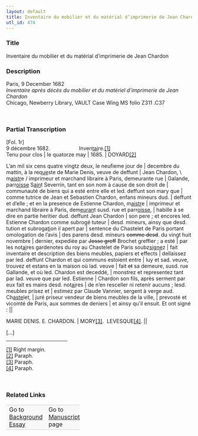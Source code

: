 ```yaml
---  
layout: default  
title: Inventaire du mobilier et du matérial d’imprimerie de Jean Chardon  
utl_id: 474
---
```


### Title

Inventaire du mobilier et du matérial d’imprimerie de Jean Chardon

### Description

<p>Paris, 9 December 1682<br /><em>Inventaire après décès du mobilier et du matériel d’imprimerie de Jean Chardon</em><br />
Chicago, Newberry Library, VAULT Case Wing MS folio Z311 .C37</p>
<p> </p>


### Partial Transcription

<p>[Fol. 1r]<br />
9 décembre 1682.                    Inven<u>tai</u>re.<a href="#_ftn1" name="_ftnref1" title="" id="_ftnref1">[1]</a> <br />
Tenu pour clos | le quatorze may | 1685. | DOYARD<a href="#_ftn2" name="_ftnref2" title="" id="_ftnref2">[2]</a></p>
<p>L’an mil six cens quatre vingtz deux, le neufieme jour de | decembre du mattin, à la req<u>ue</u>ste de Marie Denis, veuve de deffunt | Jean Chardon, \ m<u>aistr</u>e / imprimeur et marchand libraire à Paris, demeurante rue | Galande, parr<u>oisse</u> S<u>ain</u>t Severrin, tant en son nom à cause de son droit de | communauté de biens qui a esté entre elle et led. deffunt son mary que | comme tutrice de Jean et Sebastien Chardon, enfans mineurs dud. | deffunt et d’elle ; et en la presence de Estienne Chardon, m<u>aistr</u>e | imprimeur et marchand libraire à Paris, dem<u>euran</u>t susd. rue et parr<u>oisse</u>, | habille à se dire en partie heritier dud. deffunt Jean Chardon | son pere ; et encores led. Estienne Chardon comme subrogé tuteur | desd. mineurs, ainsy que desd. tution et subroga<u>ti</u>on il apert par | sentence du Chastelet de Paris portant omologation de l’avis | des parens desd. mineurs <s>comme desd</s>. du vingt huit novembre | dernier, expediée par <s>Josse greff</s> Brochet greffier ; a esté | par les not<u>ai</u>res gardenotes du roy au Chastelet de Paris soubz<u>signe</u>z | fait inventaire et description des biens meubles, papiers et effects | dellaissez par led. deffunt Chardon et qui communs estoient entre | luy et sad. veuve, trouvez et estans en la maison où lad. veuve | fait <s>et</s> sa demeure, susd. rue Gallande, et où led. Chardon est deceddé, | monstrez et representez tant par lad. veuve que par led. Estienne | Chardon son fils, après serment par eux fait es mains desd. not<u>ai</u>res | de n’en resceller ni retenir aucuns ; lesd. meubles prisez et | estimez par Claude Vannier, sergent à verge aud. Ch<u>aste</u>let, | juré priseur vendeur de biens meubles de la ville, | prevosté et vicomté de Paris, aux sommes de deniers | et ainsy qu’il ensuit. Et ont signé : ||</p>
<p>MARIE DENIS. E. CHARDON. | MORY<a href="#_ftn3" name="_ftnref3" title="" id="_ftnref3">[3]</a>.  LEVESQUE<a href="#_ftn4" name="_ftnref4" title="" id="_ftnref4">[4]</a>. ||</p>
<p>[…]</p>
<div>
<hr align="left" size="1" width="33%" /><div id="ftn1">
<a href="#_ftnref1" name="_ftn1" title="" id="_ftn1">[1]</a> Right margin.
</div>
<div id="ftn2">
<a href="#_ftnref2" name="_ftn2" title="" id="_ftn2">[2]</a> Paraph.
</div>
<div id="ftn3">
<a href="#_ftnref3" name="_ftn3" title="" id="_ftn3">[3]</a> Paraph.
</div>
<div id="ftn4">
<a href="#_ftnref4" name="_ftn4" title="" id="_ftn4">[4]</a> Paraph.
<p> </p>
</div>
</div>


### Related Links

<table border="0.5" cellpadding="1" cellspacing="1" style="width: 200px; background-color:#F8F8F8;">
    <tbody style="border-color:#ccc">
        <tr style="border-color:#ccc">
            <td>Go to <a href="https://centerfordigitalhumanities.github.io/Newberry-French-paleography/essay/474" target="_blank">Background Essay</a></td>
            <td>Go to <a href="https://centerfordigitalhumanities.github.io/Newberry-French-paleography/www/record.html?id=474" target="_blank">Manuscript</a> page</td>
        </tr>
    </tbody>
</table>
